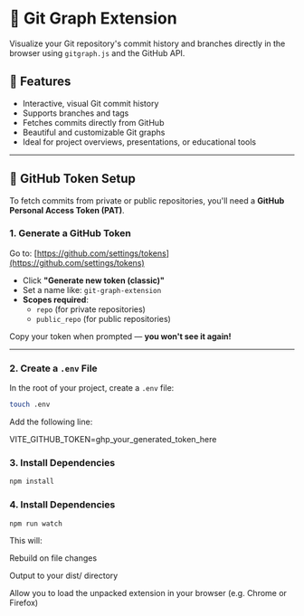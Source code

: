 # 🧬 Git Graph Extension

Visualize your Git repository's commit history and branches directly in the browser using `gitgraph.js` and the GitHub API.

## 🚀 Features

- Interactive, visual Git commit history
- Supports branches and tags
- Fetches commits directly from GitHub
- Beautiful and customizable Git graphs
- Ideal for project overviews, presentations, or educational tools

---

## 🔐 GitHub Token Setup

To fetch commits from private or public repositories, you'll need a **GitHub Personal Access Token (PAT)**.

### 1. **Generate a GitHub Token**

Go to: [https://github.com/settings/tokens](https://github.com/settings/tokens)

- Click **"Generate new token (classic)"**
- Set a name like: `git-graph-extension`
- **Scopes required**:
  - `repo` (for private repositories)
  - `public_repo` (for public repositories)

Copy your token when prompted — **you won't see it again!**

---

### 2. **Create a `.env` File**

In the root of your project, create a `.env` file:

```bash
touch .env
```

Add the following line:

VITE_GITHUB_TOKEN=ghp_your_generated_token_here

### 3. **Install Dependencies**

```bash
npm install
```

### 4. **Install Dependencies**

```bash
npm run watch
```

This will:

Rebuild on file changes

Output to your dist/ directory

Allow you to load the unpacked extension in your browser (e.g. Chrome or Firefox)




